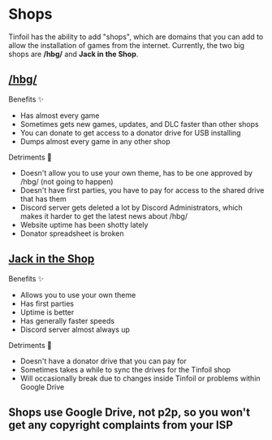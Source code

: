 # Shops

Tinfoil has the ability to add "shops", which are domains that you can add to allow the installation of games from the internet. Currently, the two big shops are **/hbg/** and **Jack in the Shop**.

## [/hbg/](https://hbgshop.ga/main.html)

Benefits ✨ 

* Has almost every game
* Sometimes gets new games, updates, and DLC faster than other shops
* You can donate to get access to a donator drive for USB installing
* Dumps almost every game in any other shop

Detriments 📛 

* Doesn't allow you to use your own theme, has to be one approved by /hbg/ (not going to happen)
* Doesn't have first parties, you have to pay for access to the shared drive that has them
* Discord server gets deleted a lot by Discord Administrators, which makes it harder to get the latest news about /hbg/
* Website uptime has been shotty lately
* Donator spreadsheet is broken

## [Jack in the Shop](https://jits.cc)

Benefits ✨ 

* Allows you to use your own theme
* Has first parties
* Uptime is better
* Has generally faster speeds 
* Discord server almost always up

Detriments 📛 

* Doesn't have a donator drive that you can pay for 
* Sometimes takes a while to sync the drives for the Tinfoil shop
* Will occasionally break due to changes inside Tinfoil or problems within Google Drive

## Shops use Google Drive, not p2p, so you won't get any copyright complaints from your ISP
